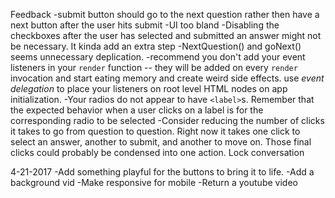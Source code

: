 Feedback 
-submit button should go to the next question rather then have a next button after the user hits submit
-UI too bland 
-Disabling the checkboxes after the user has selected and submitted an answer might not be necessary. It kinda add an extra step
-NextQuestion() and goNext() seems unnecessary deplication.
-recommend you don't add your event listeners in your `render` function -- they will be added on every `render` invocation and start eating memory and create weird side effects.  use *event delegation* to place your listeners on root level HTML nodes on app initialization.
-Your radios do not appear to have `<label>`s. Remember that the expected behavior when a user clicks on a label is for the corresponding radio to be selected
-Consider reducing the number of clicks it takes to go from question to question. Right now it takes one click to select an answer, another to submit, and another to move on. Those final clicks could probably be condensed into one action.
 Lock conversation


4-21-2017 
-Add something playful for the buttons to bring it to life.
-Add a background vid
-Make responsive for mobile 
-Return a youtube video


